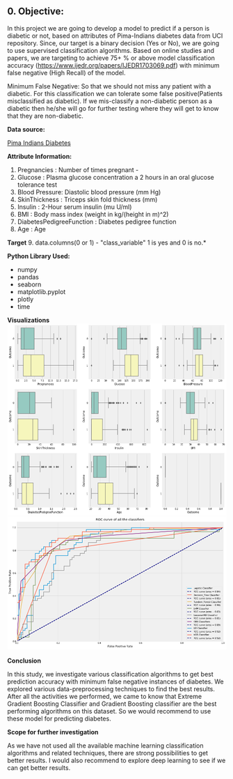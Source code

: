 ## 0. Objective:

In this project we are going to develop a model to predict if a person is diabetic or not, based on attributes of Pima-Indians diabetes data from UCI repository. Since, our target is a binary decision (Yes or No), we are going to use supervised classification algorithms.
Based on online studies and papers, we are targeting to achieve 75+ % or above model classification accuracy (https://www.ijedr.org/papers/IJEDR1703069.pdf)  with minimum false negative (High Recall) of the model. 

Minimum False Negative:  So that we should not miss any patient with a diabetic. For this classification we can tolerate some false positive(Patients misclassified as diabetic). If we mis-classify a non-diabetic person as a diabetic then he/she will go for further testing where they will get to know that they are non-diabetic.

**Data source:** 

[Pima Indians Diabetes](https://archive.ics.uci.edu/ml/datasets/Pima+Indians+Diabetes)

**Attribute Information:**

   1. Pregnancies : Number of times pregnant - 
   2. Glucose : Plasma glucose concentration a 2 hours in an oral glucose tolerance test 
   3. Blood Pressure: Diastolic blood pressure (mm Hg)
   4. SkinThickness : Triceps skin fold thickness (mm) 
   5. Insulin : 2-Hour serum insulin (mu U/ml)
   6. BMI : Body mass index (weight in kg/(height in m)^2)
   7. DiabetesPedigreeFunction : Diabetes pedigree function 
   8. Age : Age

**Target** 9. data.columns(0 or 1) - "class_variable" 1 is yes and 0 is no.*

**Python Library Used:**

- numpy
- pandas
- seaborn
- matplotlib.pyplot
- plotly
- time

**Visualizations**
![1](https://github.com/kwankhede/Diabetes_Prediction/blob/master/1.png)
![2](https://github.com/kwankhede/Diabetes_Prediction/blob/master/2.png)



**Conclusion**

In this study, we investigate various classification algorithms to get best prediction accuracy with minimum false negative instances of diabetes. We explored various data-preprocessing techniques to find the best results. 
After all the activities we performed, we came to know that Extreme Gradient Boosting Classifier and Gradient Boosting classifier are the best performing algorithms on this dataset. So we would recommend to use these model for predicting diabetes. 

**Scope for further investigation**

As we have not used all the available machine learning classification algorithms and related techniques, there are strong possibilities to get better results. I would also recommend to explore deep learning to see if we can get better results.

